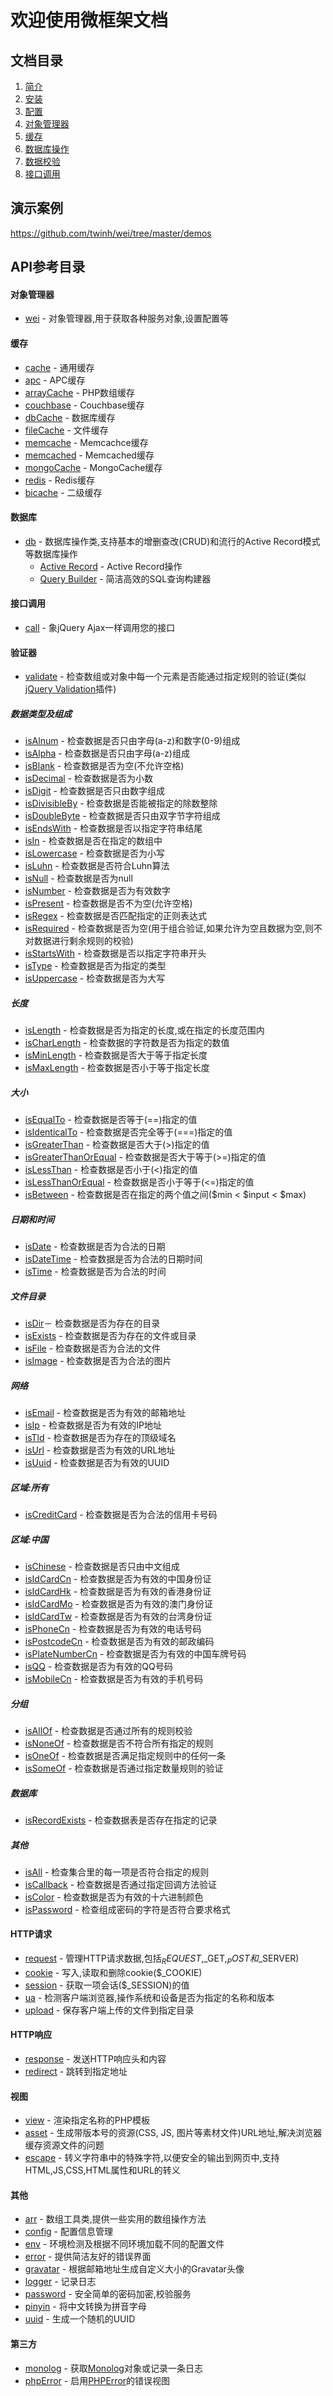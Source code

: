 欢迎使用微框架文档
==================

文档目录
------------

1. [简介](book/introduction.md)
2. [安装](book/installation.md)
3. [配置](book/configuration.md)
4. [对象管理器](api/wei.md)
5. [缓存](api/cache.md)
6. [数据库操作](api/db.md)
7. [数据校验](api/validate.md)
8. [接口调用](api/call.md)

演示案例
--------

https://github.com/twinh/wei/tree/master/demos

API参考目录
-----------

#### 对象管理器

* [wei](api/wei.md) - 对象管理器,用于获取各种服务对象,设置配置等

#### 缓存

* [cache](api/cache.md) - 通用缓存
* [apc](api/apc.md) - APC缓存
* [arrayCache](api/arrayCache.md) - PHP数组缓存
* [couchbase](api/couchbase.md) - Couchbase缓存
* [dbCache](api/dbCache.md) - 数据库缓存
* [fileCache](api/fileCache.md) - 文件缓存
* [memcache](api/memcache.md) - Memcachce缓存
* [memcached](api/memcached.md) - Memcached缓存
* [mongoCache](api/mongoCache.md) - MongoCache缓存
* [redis](api/redis.md) - Redis缓存
* [bicache](api/bicache.md) - 二级缓存

#### 数据库

* [db](api/db.md) - 数据库操作类,支持基本的增删查改(CRUD)和流行的Active Record模式等数据库操作
  * [Active Record](api/activeRecord.md) - Active Record操作
  * [Query Builder](api/queryBuilder.md) - 简洁高效的SQL查询构建器

#### 接口调用

* [call](api/call.md) - 象jQuery Ajax一样调用您的接口

#### 验证器

* [validate](api/validate.md) - 检查数组或对象中每一个元素是否能通过指定规则的验证(类似[jQuery Validation](http://bassistance.de/jquery-plugins/jquery-plugin-validation/)插件)

##### 数据类型及组成

* [isAlnum](api/isAlnum.md) - 检查数据是否只由字母(a-z)和数字(0-9)组成
* [isAlpha](api/isAlpha.md) - 检查数据是否只由字母(a-z)组成
* [isBlank](api/isBlank.md) - 检查数据是否为空(不允许空格)
* [isDecimal](api/isDecimal.md) - 检查数据是否为小数
* [isDigit](api/isDigit.md) - 检查数据是否只由数字组成
* [isDivisibleBy](api/isDivisibleBy.md) - 检查数据是否能被指定的除数整除
* [isDoubleByte](api/isDoubleByte.md) - 检查数据是否只由双字节字符组成
* [isEndsWith](api/isEndsWith.md) - 检查数据是否以指定字符串结尾
* [isIn](api/isIn.md) - 检查数据是否在指定的数组中
* [isLowercase](api/isLowercase.md) - 检查数据是否为小写
* [isLuhn](api/isLuhn.md) - 检查数据是否符合Luhn算法
* [isNull](api/isNull.md) - 检查数据是否为null
* [isNumber](api/isNumber.md) - 检查数据是否为有效数字
* [isPresent](api/isPresent.md) - 检查数据是否不为空(允许空格)
* [isRegex](api/isRegex.md) - 检查数据是否匹配指定的正则表达式
* [isRequired](api/isRequired.md) - 检查数据是否为空(用于组合验证,如果允许为空且数据为空,则不对数据进行剩余规则的校验)
* [isStartsWith](api/isStartsWith.md) - 检查数据是否以指定字符串开头
* [isType](api/isType.md) - 检查数据是否为指定的类型
* [isUppercase](api/isUppercase.md) - 检查数据是否为大写

##### 长度

* [isLength](api/isLength.md) - 检查数据是否为指定的长度,或在指定的长度范围内
* [isCharLength](api/isCharLength.md) - 检查数据的字符数是否为指定的数值
* [isMinLength](api/isMinLength.md) - 检查数据是否大于等于指定长度
* [isMaxLength](api/isMaxLength.md) - 检查数据是否小于等于指定长度

##### 大小

* [isEqualTo](api/isEqualTo.md) - 检查数据是否等于(==)指定的值
* [isIdenticalTo](api/isIdenticalTo.md) - 检查数据是否完全等于(===)指定的值
* [isGreaterThan](api/isGreaterThan.md) - 检查数据是否大于(>)指定的值
* [isGreaterThanOrEqual](api/isGreaterThanOrEqual.md) - 检查数据是否大于等于(>=)指定的值
* [isLessThan](api/isLessThan.md) - 检查数据是否小于(<)指定的值
* [isLessThanOrEqual](api/isLessThanOrEqual.md) - 检查数据是否小于等于(<=)指定的值
* [isBetween](api/isBetween.md) - 检查数据是否在指定的两个值之间($min < $input < $max)

##### 日期和时间

* [isDate](api/isDate.md) - 检查数据是否为合法的日期
* [isDateTime](api/isDateTime.md) - 检查数据是否为合法的日期时间
* [isTime](api/isTime.md) - 检查数据是否为合法的时间

##### 文件目录

* [isDir](api/isDir.md)－ 检查数据是否为存在的目录
* [isExists](api/isExists.md) - 检查数据是否为存在的文件或目录
* [isFile](api/isFile.md) - 检查数据是否为合法的文件
* [isImage](api/isImage.md) - 检查数据是否为合法的图片

##### 网络

* [isEmail](api/isEmail.md) - 检查数据是否为有效的邮箱地址
* [isIp](api/isIp.md) - 检查数据是否为有效的IP地址
* [isTld](api/isTld.md) - 检查数据是否为存在的顶级域名
* [isUrl](api/isUrl.md) - 检查数据是否为有效的URL地址
* [isUuid](api/isUuid.md) - 检查数据是否为有效的UUID

##### 区域:所有

* [isCreditCard](api/isCreditCard.md) - 检查数据是否为合法的信用卡号码

##### 区域:中国

* [isChinese](api/isChinese.md) - 检查数据是否只由中文组成
* [isIdCardCn](api/isIdCardCn.md) - 检查数据是否为有效的中国身份证
* [isIdCardHk](api/isIdCardHk.md) - 检查数据是否为有效的香港身份证
* [isIdCardMo](api/isIdCardMo.md) - 检查数据是否为有效的澳门身份证
* [isIdCardTw](api/isIdCardTw.md) - 检查数据是否为有效的台湾身份证
* [isPhoneCn](api/isPhoneCn.md) - 检查数据是否为有效的电话号码
* [isPostcodeCn](api/isPostcodeCn.md) - 检查数据是否为有效的邮政编码
* [isPlateNumberCn](api/isPlateNumberCn.md) - 检查数据是否为有效的中国车牌号码
* [isQQ](api/isQQ.md) - 检查数据是否为有效的QQ号码
* [isMobileCn](api/isMobileCn.md) - 检查数据是否为有效的手机号码

##### 分组

* [isAllOf](api/isAllOf.md) - 检查数据是否通过所有的规则校验
* [isNoneOf](api/isNoneOf.md) - 检查数据是否不符合所有指定的规则
* [isOneOf](api/isOneOf.md) - 检查数据是否满足指定规则中的任何一条
* [isSomeOf](api/isSomeOf.md) - 检查数据是否通过指定数量规则的验证

##### 数据库

* [isRecordExists](api/isRecordExists.md) - 检查数据表是否存在指定的记录

##### 其他

* [isAll](api/isAll.md) - 检查集合里的每一项是否符合指定的规则
* [isCallback](api/isCallback.md) - 检查数据是否通过指定回调方法验证
* [isColor](api/isColor.md) - 检查数据是否为有效的十六进制颜色
* [isPassword](api/isPassword.md) - 检查组成密码的字符是否符合要求格式

#### HTTP请求

* [request](api/request.md) - 管理HTTP请求数据,包括$_REQUEST,$_GET,$_POST和$_SERVER)
* [cookie](api/cookie.md) - 写入,读取和删除cookie($_COOKIE)
* [session](api/session.md) - 获取一项会话($_SESSION)的值
* [ua](api/ua.md) - 检测客户端浏览器,操作系统和设备是否为指定的名称和版本
* [upload](api/upload.md) - 保存客户端上传的文件到指定目录

#### HTTP响应

* [response](api/response.md) - 发送HTTP响应头和内容
* [redirect](api/redirect.md) - 跳转到指定地址

#### 视图

* [view](api/view.md) - 渲染指定名称的PHP模板
* [asset](api/asset.md) - 生成带版本号的资源(CSS, JS, 图片等素材文件)URL地址,解决浏览器缓存资源文件的问题
* [escape](api/escape.md) - 转义字符串中的特殊字符,以便安全的输出到网页中,支持HTML,JS,CSS,HTML属性和URL的转义

#### 其他

* [arr](api/arr.md) - 数组工具类,提供一些实用的数组操作方法
* [config](api/config.md) - 配置信息管理
* [env](api/env.md) - 环境检测及根据不同环境加载不同的配置文件
* [error](api/error.md) - 提供简洁友好的错误界面
* [gravatar](api/gravatar.md) - 根据邮箱地址生成自定义大小的Gravatar头像
* [logger](api/logger.md) - 记录日志
* [password](api/password.md) - 安全简单的密码加密,校验服务
* [pinyin](api/pinyin.md) - 将中文转换为拼音字母
* [uuid](api/uuid.md) - 生成一个随机的UUID

#### 第三方

* [monolog](api/monolog.md) - 获取[Monolog](https://github.com/Seldaek/monolog)对象或记录一条日志
* [phpError](api/phpError.md) - 启用[PHPError](http://phperror.net/)的错误视图
